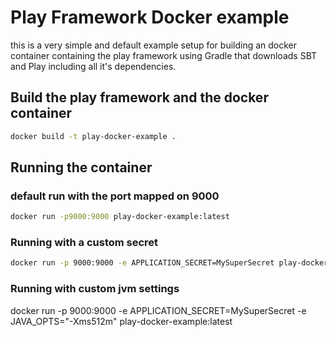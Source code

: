 # Play Framework Docker example

this is a very simple and default example setup for building an docker container containing the 
play framework using Gradle that downloads SBT and Play including all it's dependencies.


## Build the play framework and the docker container

```bash
docker build -t play-docker-example .
```

## Running the container


### default run with the port mapped on 9000
```bash
docker run -p9000:9000 play-docker-example:latest
```

### Running with a custom secret
```bash
docker run -p 9000:9000 -e APPLICATION_SECRET=MySuperSecret play-docker-example:latest
```

### Running with custom jvm settings
docker run -p 9000:9000 -e APPLICATION_SECRET=MySuperSecret -e JAVA_OPTS="-Xms512m" play-docker-example:latest